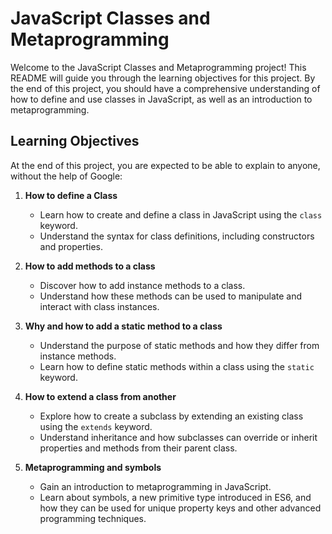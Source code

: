# JavaScript Classes and Metaprogramming

Welcome to the JavaScript Classes and Metaprogramming project! This README will guide you through the learning objectives for this project. By the end of this project, you should have a comprehensive understanding of how to define and use classes in JavaScript, as well as an introduction to metaprogramming.

## Learning Objectives

At the end of this project, you are expected to be able to explain to anyone, without the help of Google:

1. **How to define a Class**
   - Learn how to create and define a class in JavaScript using the `class` keyword.
   - Understand the syntax for class definitions, including constructors and properties.

2. **How to add methods to a class**
   - Discover how to add instance methods to a class.
   - Understand how these methods can be used to manipulate and interact with class instances.

3. **Why and how to add a static method to a class**
   - Understand the purpose of static methods and how they differ from instance methods.
   - Learn how to define static methods within a class using the `static` keyword.

4. **How to extend a class from another**
   - Explore how to create a subclass by extending an existing class using the `extends` keyword.
   - Understand inheritance and how subclasses can override or inherit properties and methods from their parent class.

5. **Metaprogramming and symbols**
   - Gain an introduction to metaprogramming in JavaScript.
   - Learn about symbols, a new primitive type introduced in ES6, and how they can be used for unique property keys and other advanced programming techniques.
